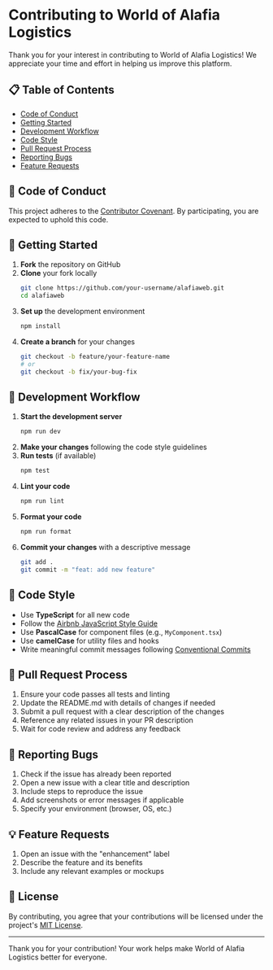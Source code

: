 # Contributing to World of Alafia Logistics

Thank you for your interest in contributing to World of Alafia Logistics! We appreciate your time and effort in helping us improve this platform.

## 📋 Table of Contents

- [Code of Conduct](#code-of-conduct)
- [Getting Started](#getting-started)
- [Development Workflow](#development-workflow)
- [Code Style](#code-style)
- [Pull Request Process](#pull-request-process)
- [Reporting Bugs](#reporting-bugs)
- [Feature Requests](#feature-requests)

## 👥 Code of Conduct

This project adheres to the [Contributor Covenant](https://www.contributor-covenant.org/version/2/1/code_of_conduct/). By participating, you are expected to uphold this code.

## 🚀 Getting Started

1. **Fork** the repository on GitHub
2. **Clone** your fork locally
   ```bash
   git clone https://github.com/your-username/alafiaweb.git
   cd alafiaweb
   ```
3. **Set up** the development environment
   ```bash
   npm install
   ```
4. **Create a branch** for your changes
   ```bash
   git checkout -b feature/your-feature-name
   # or
   git checkout -b fix/your-bug-fix
   ```

## 🔄 Development Workflow

1. **Start the development server**
   ```bash
   npm run dev
   ```
2. **Make your changes** following the code style guidelines
3. **Run tests** (if available)
   ```bash
   npm test
   ```
4. **Lint your code**
   ```bash
   npm run lint
   ```
5. **Format your code**
   ```bash
   npm run format
   ```
6. **Commit your changes** with a descriptive message
   ```bash
   git add .
   git commit -m "feat: add new feature"
   ```

## 🎨 Code Style

- Use **TypeScript** for all new code
- Follow the [Airbnb JavaScript Style Guide](https://github.com/airbnb/javascript)
- Use **PascalCase** for component files (e.g., `MyComponent.tsx`)
- Use **camelCase** for utility files and hooks
- Write meaningful commit messages following [Conventional Commits](https://www.conventionalcommits.org/)

## 🔄 Pull Request Process

1. Ensure your code passes all tests and linting
2. Update the README.md with details of changes if needed
3. Submit a pull request with a clear description of the changes
4. Reference any related issues in your PR description
5. Wait for code review and address any feedback

## 🐛 Reporting Bugs

1. Check if the issue has already been reported
2. Open a new issue with a clear title and description
3. Include steps to reproduce the issue
4. Add screenshots or error messages if applicable
5. Specify your environment (browser, OS, etc.)

## 💡 Feature Requests

1. Open an issue with the "enhancement" label
2. Describe the feature and its benefits
3. Include any relevant examples or mockups

## 📝 License

By contributing, you agree that your contributions will be licensed under the project's [MIT License](LICENSE).

---

Thank you for your contribution! Your work helps make World of Alafia Logistics better for everyone.
